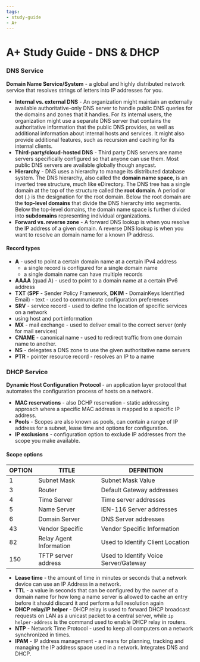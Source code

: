 ```yaml
---
tags: 
- study-guide
- A+
---
```


# A+ Study Guide - DNS & DHCP

### DNS Service
  <b class="malachite">Domain Name Service/System</b> - a global and highly distributed network service that resolves strings of letters into IP addresses for you. 

* <b class="malachite">Internal vs. external DNS</b> - An organization might maintain an externally available authoritative-only DNS server to handle public DNS queries for the domains and zones that it handles. For its internal users, the organization might use a separate DNS server that contains the authoritative information that the public DNS provides, as well as additional information about internal hosts and services. It might also provide additional features, such as recursion and caching for its internal clients.
* <b class="malachite">Third-party/cloud-hosted DNS</b> - Third party DNS servers are name servers specifically configured so that anyone can use them. Most public DNS servers are available globally though anycast.
* <b class="malachite">Hierarchy</b> - DNS uses a hierarchy to manage its distributed database system. The DNS hierarchy, also called the <b class="malachite">domain name space</b>, is an inverted tree structure, much like eDirectory. The DNS tree has a single domain at the top of the structure called the <b class="malachite">root domain</b>. A period or dot (.) is the designation for the root domain. Below the root domain are the <b class="malachite">top-level domains</b> that divide the DNS hierarchy into segments. Below the top-level domains, the domain name space is further divided into <b class="malachite">subdomains</b> representing individual organizations.
* <b class="malachite">Forward vs. reverse zone</b> - A forward DNS lookup is when you resolve the IP address of a given domain. A reverse DNS lookup is when you want to resolve an domain name for a known IP address.

#### Record types
  * <b class="malachite">A</b> - used to point a certain domain name at a certain IPv4 address
      * a single record is configured for a single domain name
      * a single domain name can have multiple records
  * <b class="malachite">AAAA</b> (quad A) - used to point to a domain name at a certain IPv6 address
  * <b class="malachite">TXT</b> (<b class="malachite">SPF</b> - Sender Policy Framework, <b class="malachite">DKIM</b> - DomainKeys Identified Email) - text - used to communicate configuration preferences
  * <b class="malachite">SRV</b> - service record - used to define the location of specific services on a network
  *  using host and port information 
  * <b class="malachite">MX</b> - mail exchange - used to deliver email to the correct server (only for mail services)
  * <b class="malachite">CNAME</b> - canonical name - used to redirect traffic from one domain name to another.
  * <b class="malachite">NS</b> - delegates a DNS zone to use the given authoritative name servers
  * <b class="malachite">PTR</b> - pointer resource record - resolves an IP to a name
  

### DHCP Service

<b class="malachite">Dynamic Host Configuration Protocol</b> - an application layer protocol that automates the configuration process of hosts on a network.

* <b class="malachite">MAC reservations</b> - also DCHP reservation - static addressing approach where a specific MAC address is mapped to a specific IP address.
* <b class="malachite">Pools</b> - Scopes are also known as pools, can contain a range of IP address for a subnet, lease time and options for configuration.
* <b class="malachite">IP exclusions</b> - configuration option to exclude IP addresses from the scope you make available.
  
#### Scope options

|OPTION	|TITLE	|DEFINITION	|
|---	|---	|---	|
|1	|Subnet Mask	|Subnet Mask Value	|
|3	|Router	|Default Gateway addresses	|
|4	|Time Server	|Time server addresses	|
|5	|Name Server	|IEN-116 Server addresses	|
|6	|Domain Server	|DNS Server addresses	|
|43	|Vendor Specific	|Vendor Specific Information	|
|82	|Relay Agent Information	|Used to Identify Client Location	|
|150	|TFTP server address	|Used to Identify Voice Server/Gateway	|

* <b class="malachite">Lease time</b> - the amount of time in minutes or seconds that a network device can use an IP Address in a network.
* <b class="malachite">TTL</b> - a value in seconds that can be configured by the owner of a domain name for how long a name server is allowed to cache an entry before it should discard it and perform a full resolution again
* <b class="malachite">DHCP relay/IP helper</b> - DHCP relay is used to forward DHCP broadcast requests on LAN as a unicast packet to a central server, while ```ip helper-address``` is the command used to enable DHCP relay in routers.
* <b class="malachite">NTP</b> - Network Time Protocol - used to keep all computers on a network synchronized in times.
* <b class="malachite">IPAM</b> - IP address management - a means for planning, tracking and managing the IP address space used in a network. Integrates DNS and DHCP.